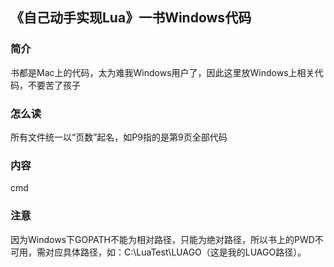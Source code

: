 ## 《自己动手实现Lua》一书Windows代码
### 简介
书都是Mac上的代码，太为难我Windows用户了，因此这里放Windows上相关代码，不要苦了孩子
### 怎么读
所有文件统一以“页数”起名，如P9指的是第9页全部代码
### 内容
cmd
### 注意
因为Windows下GOPATH不能为相对路径，只能为绝对路径，所以书上的PWD不可用，需对应具体路径，如：C:\LuaTest\LUAGO（这是我的LUAGO路径）。
